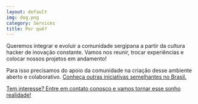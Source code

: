 ```yaml
---
layout: default
img: dog.png
category: Services
title: Por quê?
---
```

Queremos integrar e evoluir a comunidade sergipana a partir da cultura hacker
de inovação constante. Vamos nos reunir, trocar experiências e colocar nossos
projetos em andamento!

Para isso precisamos do apoio da comunidade na criação desse ambiente aberto e
colaborativo. [Conheça outras iniciativas semelhantes no Brasil.](https://garoa.net.br/wiki/Hackerspaces_Brasileiros)

[Tem interesse? Entre em contato conosco e vamos tornar
esse sonho realidade!](#contact)
